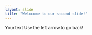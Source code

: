 ```yaml
---
layout: slide
title: "Welocome to our second slide!"
---
```

Your text
Use the left arrow to go back!
